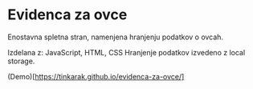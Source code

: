 # Evidenca za ovce
Enostavna spletna stran, namenjena hranjenju podatkov o ovcah. 

Izdelana z: JavaScript, HTML, CSS
Hranjenje podatkov izvedeno z local storage.

(Demo)[https://tinkarak.github.io/evidenca-za-ovce/]
